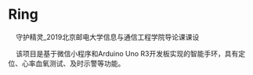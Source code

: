 # Ring
&nbsp;&nbsp;&nbsp;&nbsp;守护精灵_2019北京邮电大学信息与通信工程学院导论课课设

&nbsp;&nbsp;&nbsp;&nbsp;该项目是基于微信小程序和Arduino Uno R3开发板实现的智能手环，具有定位、心率血氧测试、及时示警等功能。
